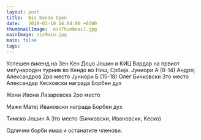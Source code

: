 ```yaml
---
layout: post
title:  Nis Kendo Open
date:   2019-03-10 16:04:00 +0300
thumbnailImage:  nisThumbnail.jpg
mainImage: nisMain.jpg
main: false
tags:  
---
```


Успешен викенд на Зен Кен Доџо Јошин и КИЦ Вардар на првиот меѓународен турнив во Кендо во Ниш, Србија.
Јуниори А (8-14)
Андреј Александров 2ро место
Јуниори Б (15-18)
Олег Бичковски 3то место
Александар Кесковски награда Борбен дух

Жени
Ивона Лазаровска 2ро место

Мажи
Матеј Ивановски награда Борбен дух

Тимско
Јошин А 3то место
(Бичковски, Ивановски, Кеско)

Одлични борби имаа и останатите членови.